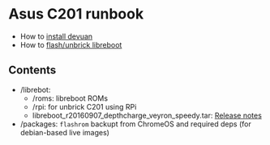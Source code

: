 # Asus C201 runbook

- How to [install devuan](install-devuan.md)
- How to [flash/unbrick libreboot](install-libreboot.md)

## Contents

- /librebot:
  - /roms: libreboot ROMs
  - /rpi:   for unbrick C201 using RPi
  - libreboot_r20160907_depthcharge_veyron_speedy.tar: [Release notes](https://libreboot.org/docs/release.html#release20160907)
- /packages: `flashrom` backupt from ChromeOS and required deps (for debian-based live images)
